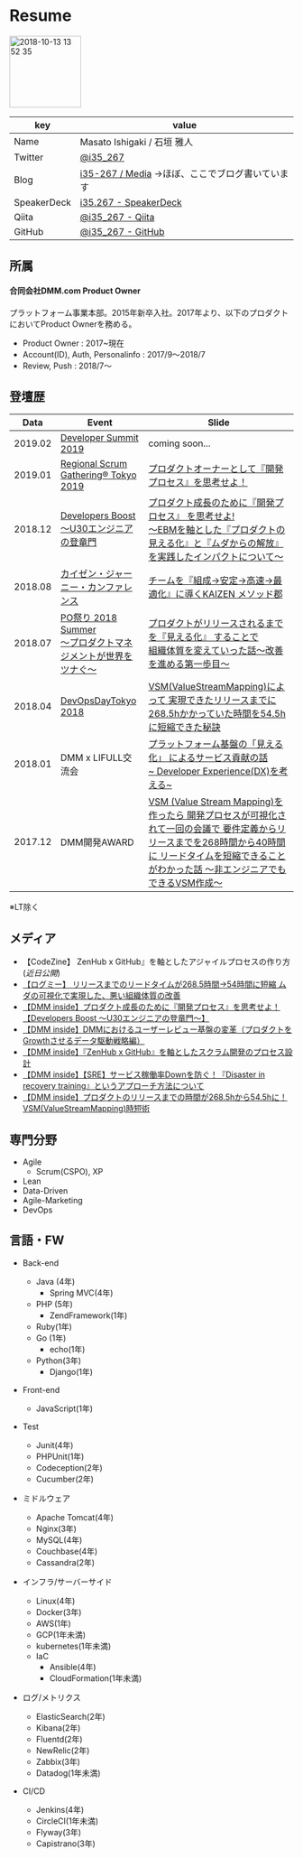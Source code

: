 # Resume
<img width="127" alt="2018-10-13 13 52 35" src="https://user-images.githubusercontent.com/40228637/52471054-3b083c00-2bd3-11e9-99c8-00d7036bb2fc.png">

|key|value|
|---|---|
|Name|Masato Ishigaki / 石垣 雅人|
|Twitter|[@i35_267](https://twitter.com/i35_267)|
|Blog|[i35-267 / Media](https://medium.com/i35-267) →ほぼ、ここでブログ書いています|
|SpeakerDeck|[i35.267 - SpeakerDeck](https://speakerdeck.com/i35_267)|
|Qiita|[@i35_267 - Qiita](https://qiita.com/i35_267)|
|GitHub|[@i35_267 - GitHub](https://github.com/i35-267)|



## 所属
#### 合同会社DMM.com  Product Owner 

プラットフォーム事業本部。2015年新卒入社。2017年より、以下のプロダクトにおいてProduct Ownerを務める。
- Product Owner : 2017~現在
- Account(ID), Auth, Personalinfo : 2017/9～2018/7
- Review, Push : 2018/7～


## 登壇歴
|Data|Event|Slide|
|---|---|---|
|2019.02|[Developer Summit 2019](https://event.shoeisha.jp/devsumi/20190214/)|coming soon...|
|2019.01|[Regional Scrum Gathering® Tokyo 2019](https://2019.scrumgatheringtokyo.org/index.html)|[プロダクトオーナーとして『開発プロセス』を思考せよ！ ](https://speakerdeck.com/i35_267/hurotakutoonatosite-kai-fa-hurosesu-wosi-kao-seyo)|
|2018.12|[Developers Boost～U30エンジニアの登竜門](https://event.shoeisha.jp/devboost/20181215)|[プロダクト成長のために『開発プロセス』 を思考せよ!<br>〜EBMを軸とした『プロダクトの見える化』と『ムダからの解放』を実践したインパクトについて〜](https://speakerdeck.com/i35_267/hurotakutocheng-chang-falsetameni-kai-fa-hurosesu-wosi-kao-seyo)|
|2018.08|[カイゼン・ジャーニー・カンファレンス](https://devlove.doorkeeper.jp/events/76166)|[チームを『組成→安定→高速→最適化』に導くKAIZEN メソッド郡](https://speakerdeck.com/i35_267/timuwo-zu-cheng-nil-an-ding-nil-gao-su-nil-zui-shi-hua-nidao-kukaizen-mesotudojun)|
|2018.07|[PO祭り 2018 Summer <br>～プロダクトマネジメントが世界をツナぐ～](https://postudy.doorkeeper.jp/events/73329)|[プロダクトがリリースされるまでを『見える化』 することで<br>組織体質を変えていった話〜改善を進める第一歩目〜](https://speakerdeck.com/i35_267/hurotakutokaririsusarerumatewo-jian-eruhua-surukotodezu-zhi-ti-zhi-wobian-eteitutahua-gai-shan-wojin-meruhazimefalse1bu-mu)|
|2018.04|[DevOpsDayTokyo 2018](https://www.devopsdaystokyo.org/)|[VSM(ValueStreamMapping)によって 実現できたリリースまでに268.5hかかっていた時間を54.5hに短縮できた秘訣](https://speakerdeck.com/i35_267/vsm-valuestreammapping-niyotute-shi-xian-tekitaririsumateni268-dot-5hkakatuteitashi-jian-wo54-dot-5hniduan-suo-tekitami-jue)|
|2018.01|DMM x LIFULL交流会|[プラットフォーム基盤の「見える化」 によるサービス貢献の話<br>~ Developer Experience(DX)を考える~](https://speakerdeck.com/i35_267/puratutohuomuji-pan-false-jian-eruhua-niyorusabisugong-xian-falsehua-developer-experience-dx-wokao-eru)|
|2017.12|DMM開発AWARD|[VSM (Value Stream Mapping)を作ったら 開発プロセスが可視化されて一回の会議で 要件定義からリリースまでを268時間から40時間に リードタイムを短縮できることがわかった話 〜非エンジニアでもできるVSM作成〜](https://speakerdeck.com/i35_267/vsm-value-stream-mapping-wozuo-tutara-kai-fa-purosesugake-shi-hua-sarete-hui-falsehui-yi-de-yao-jian-ding-yi-kararirisumadewo268shi-jian-kara40shi-jian-ni-ridotaimuwoduan-suo-dekirukotogawakatutahua-fei-enziniademodekiruvsmzuo-cheng)|

※LT除く


## メディア
- 【CodeZine】 ZenHub x GitHub』を軸としたアジャイルプロセスの作り方 (*近日公開*)
- [【ログミー】 リリースまでのリードタイムが268.5時間→54時間に短縮
ムダの可視化で実現した、悪い組織体質の改善 ](https://logmi.jp/business/articles/320613)
- [【DMM inside】プロダクト成長のために『開発プロセス』を思考せよ！【Developers Boost 〜U30エンジニアの登竜門〜】](https://inside.dmm.com/entry/2018/12/26/devboost-devprocess)
- [【DMM inside】DMMにおけるユーザーレビュー基盤の変革（プロダクトをGrowthさせるデータ駆動戦略編）](https://inside.dmm.com/entry/2018/12/10/data-driven-strategy)
- [【DMM inside】『ZenHub x GitHub』を軸としたスクラム開発のプロセス設計](https://inside.dmm.com/entry/2018/09/05/zenhub-github)
- [【DMM inside】【SRE】サービス稼働率Downを防ぐ！『Disaster in recovery training』というアプローチ方法について](https://inside.dmm.com/entry/2018/08/07/disaster-in-recovery-training)
- [【DMM inside】プロダクトのリリースまでの時間が268.5hから54.5hに！ VSM(ValueStreamMapping)時短術](https://inside.dmm.com/entry/2018/06/01/value-stream-mapping)


## 専門分野
- Agile 
  - Scrum(CSPO), XP
- Lean
- Data-Driven
- Agile-Marketing
- DevOps


## 言語・FW
- Back-end
  - Java (4年)
    - Spring MVC(4年)
  - PHP (5年)
    - ZendFramework(1年)
  - Ruby(1年)
  - Go (1年)
    - echo(1年)
  - Python(3年)
    - Django(1年)
  
- Front-end
  - JavaScript(1年)
  
- Test
  - Junit(4年)
  - PHPUnit(1年)
  - Codeception(2年)
  - Cucumber(2年)
  
- ミドルウェア
  - Apache Tomcat(4年)
  - Nginx(3年)
  - MySQL(4年)
  - Couchbase(4年)
  - Cassandra(2年)
  
- インフラ/サーバーサイド
  - Linux(4年)
  - Docker(3年)
  - AWS(1年)
  - GCP(1年未満)
  - kubernetes(1年未満)
  - IaC
    - Ansible(4年)
    - CloudFormation(1年未満)
  
- ログ/メトリクス
  - ElasticSearch(2年)
  - Kibana(2年)
  - Fluentd(2年)
  - NewRelic(2年)
  - Zabbix(3年)
  - Datadog(1年未満)

- CI/CD
  - Jenkins(4年)
  - CircleCI(1年未満)
  - Flyway(3年)
  - Capistrano(3年)

